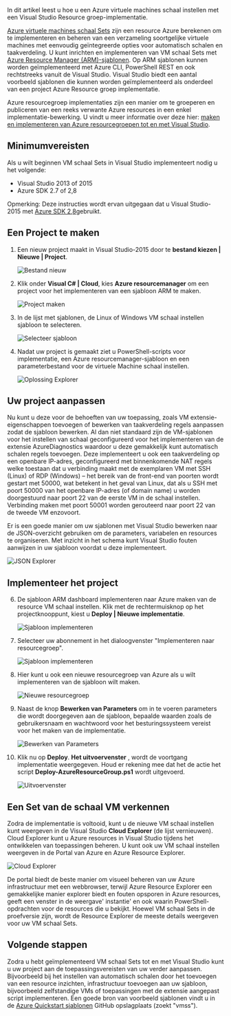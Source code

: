 

In dit artikel leest u hoe u een Azure virtuele machines schaal instellen met een Visual Studio Resource groep-implementatie.


[Azure virtuele machines schaal Sets](https://azure.microsoft.com/blog/azure-vm-scale-sets-public-preview/) zijn een resource Azure berekenen om te implementeren en beheren van een verzameling soortgelijke virtuele machines met eenvoudig geïntegreerde opties voor automatisch schalen en taakverdeling. U kunt inrichten en implementeren van VM schaal Sets met [Azure Resource Manager (ARM)-sjablonen](https://github.com/Azure/azure-quickstart-templates). Op ARM sjablonen kunnen worden geïmplementeerd met Azure CLI, PowerShell REST en ook rechtstreeks vanuit de Visual Studio. Visual Studio biedt een aantal voorbeeld sjablonen die kunnen worden geïmplementeerd als onderdeel van een project Azure Resource groep implementatie.

Azure resourcegroep implementaties zijn een manier om te groeperen en publiceren van een reeks verwante Azure resources in een enkel implementatie-bewerking. U vindt u meer informatie over deze hier: [maken en implementeren van Azure resourcegroepen tot en met Visual Studio](../vs-azure-tools-resource-groups-deployment-projects-create-deploy/).

## <a name="pre-requisites"></a>Minimumvereisten

Als u wilt beginnen VM schaal Sets in Visual Studio implementeert nodig u het volgende:

- Visual Studio 2013 of 2015
- Azure SDK 2.7 of 2,8

Opmerking: Deze instructies wordt ervan uitgegaan dat u Visual Studio-2015 met [Azure SDK 2,8](https://azure.microsoft.com/blog/announcing-the-azure-sdk-2-8-for-net/)gebruikt.

## <a name="creating-a-project"></a>Een Project te maken

1. Een nieuw project maakt in Visual Studio-2015 door te **bestand kiezen | Nieuwe | Project**.

    ![Bestand nieuw][file_new]

2. Klik onder **Visual C# | Cloud**, kies **Azure resourcemanager** om een project voor het implementeren van een sjabloon ARM te maken.

    ![Project maken][create_project]

3.  In de lijst met sjablonen, de Linux of Windows VM schaal instellen sjabloon te selecteren.

    ![Selecteer sjabloon][select_Template]

4. Nadat uw project is gemaakt ziet u PowerShell-scripts voor implementatie, een Azure resourcemanager-sjabloon en een parameterbestand voor de virtuele Machine schaal instellen.

    ![Oplossing Explorer][solution_explorer]

## <a name="customize-your-project"></a>Uw project aanpassen

Nu kunt u deze voor de behoeften van uw toepassing, zoals VM extensie-eigenschappen toevoegen of bewerken van taakverdeling regels aanpassen zodat de sjabloon bewerken. Al dan niet standaard zijn de VM-sjablonen voor het instellen van schaal geconfigureerd voor het implementeren van de extensie AzureDiagnostics waardoor u deze gemakkelijk kunt automatisch schalen regels toevoegen. Deze implementeert u ook een taakverdeling op een openbare IP-adres, geconfigureerd met binnenkomende NAT regels welke toestaan dat u verbinding maakt met de exemplaren VM met SSH (Linux) of RDP (Windows) – het bereik van de front-end van poorten wordt gestart met 50000, wat betekent in het geval van Linux, dat als u SSH met poort 50000 van het openbare IP-adres (of domain name) u worden doorgestuurd naar poort 22 van de eerste VM in de schaal instellen. Verbinding maken met poort 50001 worden gerouteerd naar poort 22 van de tweede VM enzovoort.

 Er is een goede manier om uw sjablonen met Visual Studio bewerken naar de JSON-overzicht gebruiken om de parameters, variabelen en resources te organiseren. Met inzicht in het schema kunt Visual Studio fouten aanwijzen in uw sjabloon voordat u deze implementeert.

![JSON Explorer][json_explorer]

## <a name="deploy-the-project"></a>Implementeer het project

6. De sjabloon ARM dashboard implementeren naar Azure maken van de resource VM schaal instellen. Klik met de rechtermuisknop op het projectknooppunt, kiest u **Deploy | Nieuwe implementatie**.

    ![Sjabloon implementeren][5deploy_Template]

7. Selecteer uw abonnement in het dialoogvenster "Implementeren naar resourcegroep".

    ![Sjabloon implementeren][6deploy_Template]

8. Hier kunt u ook een nieuwe resourcegroep van Azure als u wilt implementeren van de sjabloon wilt maken.

    ![Nieuwe resourcegroep][new_resource]

9. Naast de knop **Bewerken van Parameters** om in te voeren parameters die wordt doorgegeven aan de sjabloon, bepaalde waarden zoals de gebruikersnaam en wachtwoord voor het besturingssysteem vereist voor het maken van de implementatie.

    ![Bewerken van Parameters][edit_parameters]

10. Klik nu op **Deploy**. **Het uitvoervenster** , wordt de voortgang implementatie weergegeven. Houd er rekening mee dat het de actie het script **Deploy-AzureResourceGroup.ps1** wordt uitgevoerd.

    ![Uitvoervenster][output_window]

## <a name="exploring-your-vm-scale-set"></a>Een Set van de schaal VM verkennen

Zodra de implementatie is voltooid, kunt u de nieuwe VM schaal instellen kunt weergeven in de Visual Studio **Cloud Explorer** (de lijst vernieuwen). Cloud Explorer kunt u Azure resources in Visual Studio tijdens het ontwikkelen van toepassingen beheren. U kunt ook uw VM schaal instellen weergeven in de Portal van Azure en Azure Resource Explorer.

![Cloud Explorer][cloud_explorer]

 De portal biedt de beste manier om visueel beheren van uw Azure infrastructuur met een webbrowser, terwijl Azure Resource Explorer een gemakkelijke manier explorer biedt en fouten opsporen in Azure resources, geeft een venster in de weergave' instantie' en ook waarin PowerShell-opdrachten voor de resources die u bekijkt. Hoewel VM schaal Sets in de proefversie zijn, wordt de Resource Explorer de meeste details weergeven voor uw VM schaal Sets.

## <a name="next-steps"></a>Volgende stappen

Zodra u hebt geïmplementeerd VM schaal Sets tot en met Visual Studio kunt u uw project aan de toepassingsvereisten van uw verder aanpassen. Bijvoorbeeld bij het instellen van automatisch schalen door het toevoegen van een resource inzichten, infrastructuur toevoegen aan uw sjabloon, bijvoorbeeld zelfstandige VMs of toepassingen met de extensie aangepast script implementeren. Een goede bron van voorbeeld sjablonen vindt u in de [Azure Quickstart sjablonen](https://github.com/Azure/azure-quickstart-templates) GitHub opslagplaats (zoekt "vmss").

[file_new]: ./media/virtual-machines-common-scale-sets-visual-studio/1-FileNew.png
[create_project]: ./media/virtual-machines-common-scale-sets-visual-studio/2-CreateProject.png
[select_Template]: ./media/virtual-machines-common-scale-sets-visual-studio/3b-SelectTemplateLin.png
[solution_explorer]: ./media/virtual-machines-common-scale-sets-visual-studio/4-SolutionExplorer.png
[json_explorer]: ./media/virtual-machines-common-scale-sets-visual-studio/10-JsonExplorer.png
[5deploy_Template]: ./media/virtual-machines-common-scale-sets-visual-studio/5-DeployTemplate.png
[6deploy_Template]: ./media/virtual-machines-common-scale-sets-visual-studio/6-DeployTemplate.png
[new_resource]: ./media/virtual-machines-common-scale-sets-visual-studio/7-NewResourceGroup.png
[edit_parameters]: ./media/virtual-machines-common-scale-sets-visual-studio/8-EditParameter.png
[output_window]: ./media/virtual-machines-common-scale-sets-visual-studio/9-Output.png
[cloud_explorer]: ./media/virtual-machines-common-scale-sets-visual-studio/12-CloudExplorer.png